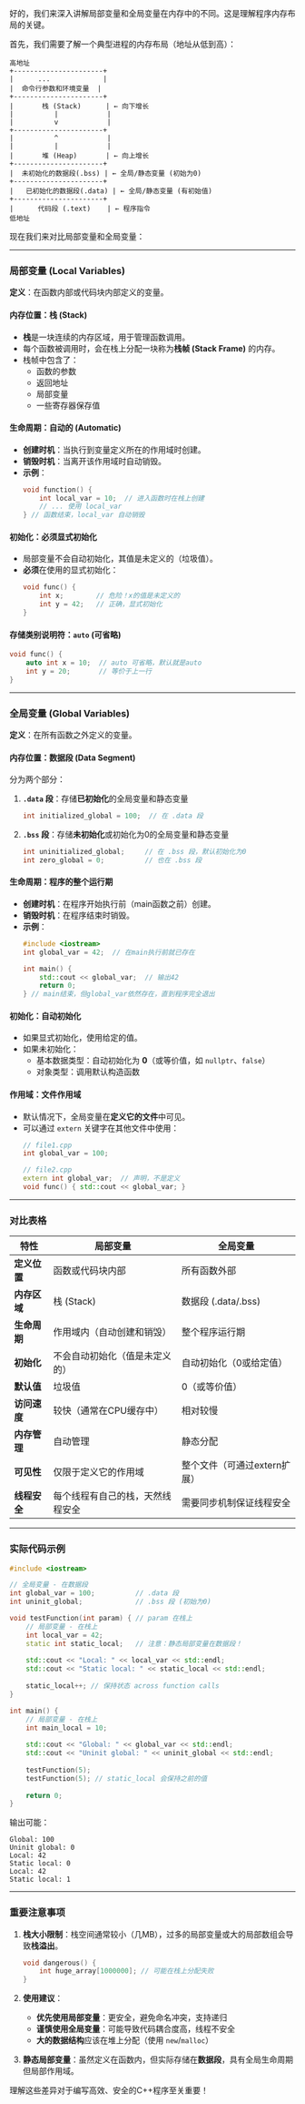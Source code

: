 好的，我们来深入讲解局部变量和全局变量在内存中的不同。这是理解程序内存布局的关键。

首先，我们需要了解一个典型进程的内存布局（地址从低到高）：

```
高地址
+----------------------+
|      ...             |
|  命令行参数和环境变量  | 
+----------------------+ 
|       栈 (Stack)      | ← 向下增长
|          |            |
|          v            |
+----------------------+
|          ^            |
|          |            |
|       堆 (Heap)       | ← 向上增长
+----------------------+
|  未初始化的数据段(.bss) | ← 全局/静态变量 (初始为0)
+----------------------+
|   已初始化的数据段(.data) | ← 全局/静态变量 (有初始值)
+----------------------+
|      代码段 (.text)    | ← 程序指令
低地址
```

现在我们来对比局部变量和全局变量：

---

### 局部变量 (Local Variables)

**定义**：在函数内部或代码块内部定义的变量。

#### 内存位置：栈 (Stack)
- **栈**是一块连续的内存区域，用于管理函数调用。
- 每个函数被调用时，会在栈上分配一块称为**栈帧 (Stack Frame)** 的内存。
- 栈帧中包含了：
  - 函数的参数
  - 返回地址
  - 局部变量
  - 一些寄存器保存值

#### 生命周期：自动的 (Automatic)
- **创建时机**：当执行到变量定义所在的作用域时创建。
- **销毁时机**：当离开该作用域时自动销毁。
- **示例**：
  ```cpp
  void function() {
      int local_var = 10;  // 进入函数时在栈上创建
      // ... 使用 local_var
  } // 函数结束，local_var 自动销毁
  ```

#### 初始化：必须显式初始化
- 局部变量不会自动初始化，其值是未定义的（垃圾值）。
- **必须**在使用的显式初始化：
  ```cpp
  void func() {
      int x;        // 危险！x的值是未定义的
      int y = 42;   // 正确，显式初始化
  }
  ```

#### 存储类别说明符：`auto` (可省略)
```cpp
void func() {
    auto int x = 10;  // auto 可省略，默认就是auto
    int y = 20;       // 等价于上一行
}
```

---

### 全局变量 (Global Variables)

**定义**：在所有函数之外定义的变量。

#### 内存位置：数据段 (Data Segment)
分为两个部分：

1. **`.data` 段**：存储**已初始化**的全局变量和静态变量
   ```cpp
   int initialized_global = 100;  // 在 .data 段
   ```

2. **`.bss` 段**：存储**未初始化**或初始化为0的全局变量和静态变量
   ```cpp
   int uninitialized_global;     // 在 .bss 段，默认初始化为0
   int zero_global = 0;          // 也在 .bss 段
   ```

#### 生命周期：程序的整个运行期
- **创建时机**：在程序开始执行前（main函数之前）创建。
- **销毁时机**：在程序结束时销毁。
- **示例**：
  ```cpp
  #include <iostream>
  int global_var = 42;  // 在main执行前就已存在
  
  int main() {
      std::cout << global_var;  // 输出42
      return 0;
  } // main结束，但global_var依然存在，直到程序完全退出
  ```

#### 初始化：自动初始化
- 如果显式初始化，使用给定的值。
- 如果未初始化：
  - 基本数据类型：自动初始化为 **0**（或等价值，如 `nullptr`、`false`）
  - 对象类型：调用默认构造函数

#### 作用域：文件作用域
- 默认情况下，全局变量在**定义它的文件**中可见。
- 可以通过 `extern` 关键字在其他文件中使用：
  ```cpp
  // file1.cpp
  int global_var = 100;
  
  // file2.cpp
  extern int global_var;  // 声明，不是定义
  void func() { std::cout << global_var; }
  ```

---

### 对比表格

| 特性 | 局部变量 | 全局变量 |
|------|----------|----------|
| **定义位置** | 函数或代码块内部 | 所有函数外部 |
| **内存区域** | 栈 (Stack) | 数据段 (.data/.bss) |
| **生命周期** | 作用域内（自动创建和销毁） | 整个程序运行期 |
| **初始化** | 不会自动初始化（值是未定义的） | 自动初始化（0或给定值） |
| **默认值** | 垃圾值 | 0（或等价值） |
| **访问速度** | 较快（通常在CPU缓存中） | 相对较慢 |
| **内存管理** | 自动管理 | 静态分配 |
| **可见性** | 仅限于定义它的作用域 | 整个文件（可通过extern扩展） |
| **线程安全** | 每个线程有自己的栈，天然线程安全 | 需要同步机制保证线程安全 |

---

### 实际代码示例

```cpp
#include <iostream>

// 全局变量 - 在数据段
int global_var = 100;          // .data 段
int uninit_global;             // .bss 段 (初始为0)

void testFunction(int param) { // param 在栈上
    // 局部变量 - 在栈上
    int local_var = 42;
    static int static_local;   // 注意：静态局部变量在数据段！
    
    std::cout << "Local: " << local_var << std::endl;
    std::cout << "Static local: " << static_local << std::endl;
    
    static_local++; // 保持状态 across function calls
}

int main() {
    // 局部变量 - 在栈上
    int main_local = 10;
    
    std::cout << "Global: " << global_var << std::endl;
    std::cout << "Uninit global: " << uninit_global << std::endl;
    
    testFunction(5);
    testFunction(5); // static_local 会保持之前的值
    
    return 0;
}
```

输出可能：
```
Global: 100
Uninit global: 0
Local: 42
Static local: 0
Local: 42  
Static local: 1
```

---

### 重要注意事项

1. **栈大小限制**：栈空间通常较小（几MB），过多的局部变量或大的局部数组会导致**栈溢出**。
   ```cpp
   void dangerous() {
       int huge_array[1000000]; // 可能在栈上分配失败
   }
   ```

2. **使用建议**：
   - **优先使用局部变量**：更安全，避免命名冲突，支持递归
   - **谨慎使用全局变量**：可能导致代码耦合度高，线程不安全
   - **大的数据结构**应该在堆上分配（使用 `new`/`malloc`）

3. **静态局部变量**：虽然定义在函数内，但实际存储在**数据段**，具有全局生命周期但局部作用域。

理解这些差异对于编写高效、安全的C++程序至关重要！